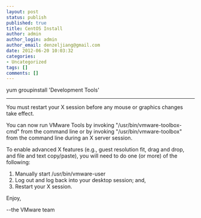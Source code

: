 ```yaml
---
layout: post
status: publish
published: true
title: CentOS Install
author: admin
author_login: admin
author_email: denzeljiang@gmail.com
date: 2012-06-20 10:03:32
categories:
- Uncategorized
tags: []
comments: []
---
```

yum groupinstall 'Development Tools'

----

You must restart your X session before any mouse or graphics changes take 
effect.

You can now run VMware Tools by invoking "/usr/bin/vmware-toolbox-cmd" from the
command line or by invoking "/usr/bin/vmware-toolbox" from the command line 
during an X server session.

To enable advanced X features (e.g., guest resolution fit, drag and drop, and 
file and text copy/paste), you will need to do one (or more) of the following:
1. Manually start /usr/bin/vmware-user
2. Log out and log back into your desktop session; and,
3. Restart your X session.

Enjoy,

--the VMware team
